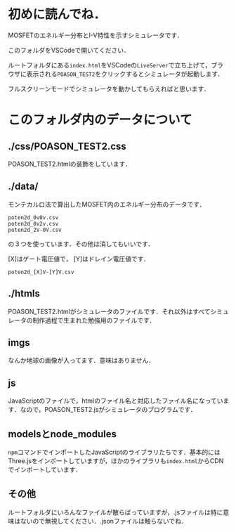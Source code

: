 # 初めに読んでね．
MOSFETのエネルギー分布とI-V特性を示すシミュレータです．

このフォルダをVSCodeで開いてください．


ルートフォルダにある``index.html``をVSCodeの``LiveServer``で立ち上げて，ブラウザに表示される``POASON_TEST2``をクリックするとシミュレータが起動します．

フルスクリーンモードでシミュレータを動かしてもらえればと思います．
# このフォルダ内のデータについて

## ./css/POASON_TEST2.css
POASON_TEST2.htmlの装飾をしています．

## ./data/
モンテカルロ法で算出したMOSFET内のエネルギー分布のデータです．
```
poten2d_0v0v.csv
poten2d_0v2v.csv
poten2d_2V-0V.csv
```
の３つを使っています．その他は消してもいいです．

[X]はゲート電圧値で，
[Y]はドレイン電圧値です．
```
poten2d_[X]V-[Y]V.csv
```

## ./htmls
POASON_TEST2.htmlがシミュレータのファイルです．それ以外はすべてシミュレータの制作過程で生まれた勉強用のファイルです．

## imgs
なんか地球の画像が入ってます．意味はありません．

## js
JavaScriptのファイルで，htmlのファイル名と対応したファイル名になっています．なので，POASON_TEST2.jsがシミュレータのプログラムです．

## modelsとnode_modules
``npm``コマンドでインポートしたJavaScriptのライブラリたちです．基本的にはThree.jsをインポートしていますが，ほかのライブラリも``index.html``からCDNでインポートしています．

## その他
ルートフォルダにいろんなファイルが散らばっていますが，.jsファイルは特に意味はないので無視してください．.jsonファイルは触らないでね．
